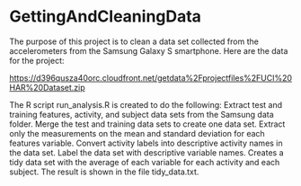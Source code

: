 
# GettingAndCleaningData
The purpose of this project is to clean a data set collected from the accelerometers from the Samsung Galaxy S smartphone.
Here are the data for the project:

https://d396qusza40orc.cloudfront.net/getdata%2Fprojectfiles%2FUCI%20HAR%20Dataset.zip

The R script run_analysis.R is created to do the following:
Extract test and training features, activity, and subject data sets from the Samsung data folder.
Merge the test and training data sets to create one data set.
Extract only the measurements on the mean and standard deviation for each features variable.
Convert activity labels into descriptive activity names in the data set.
Label the data set with descriptive variable names.
Creates a tidy data set with the average of each variable for each activity and each subject.
The result is shown in the file tidy_data.txt.
